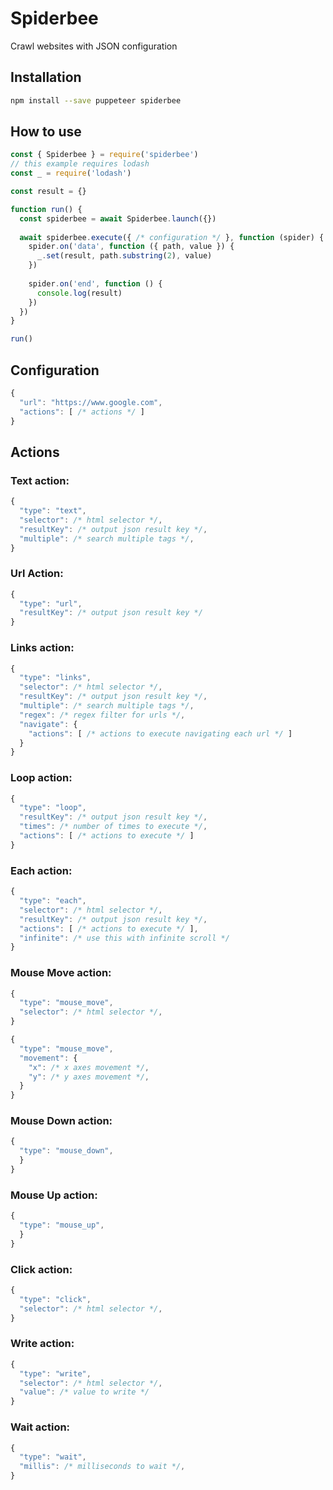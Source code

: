 # Spiderbee

Crawl websites with JSON configuration

## Installation

```bash
npm install --save puppeteer spiderbee
```

## How to use

```js
const { Spiderbee } = require('spiderbee')
// this example requires lodash
const _ = require('lodash')

const result = {}

function run() {
  const spiderbee = await Spiderbee.launch({})
  
  await spiderbee.execute({ /* configuration */ }, function (spider) {
    spider.on('data', function ({ path, value }) {
      _.set(result, path.substring(2), value)
    })
  
    spider.on('end', function () {
      console.log(result)
    })
  })
}

run()
```

## Configuration

```js
{
  "url": "https://www.google.com",
  "actions": [ /* actions */ ]
}
```

## Actions

### Text action:
```js
{
  "type": "text",
  "selector": /* html selector */,
  "resultKey": /* output json result key */,
  "multiple": /* search multiple tags */,
}
```
### Url Action:
```js
{
  "type": "url",
  "resultKey": /* output json result key */
}
```
### Links action:
```js
{
  "type": "links",
  "selector": /* html selector */,
  "resultKey": /* output json result key */,
  "multiple": /* search multiple tags */,
  "regex": /* regex filter for urls */,
  "navigate": {
    "actions": [ /* actions to execute navigating each url */ ]
  }
}
```
### Loop action:
```js
{
  "type": "loop",
  "resultKey": /* output json result key */,
  "times": /* number of times to execute */,
  "actions": [ /* actions to execute */ ]
}
```
### Each action:
```js
{
  "type": "each",
  "selector": /* html selector */,
  "resultKey": /* output json result key */,
  "actions": [ /* actions to execute */ ],
  "infinite": /* use this with infinite scroll */
}
```
### Mouse Move action:
```js
{
  "type": "mouse_move",
  "selector": /* html selector */,
}
```
```js
{
  "type": "mouse_move",
  "movement": {
    "x": /* x axes movement */,
    "y": /* y axes movement */,
  }
}
```
### Mouse Down action:
```js
{
  "type": "mouse_down",
  }
}
```
### Mouse Up action:
```js
{
  "type": "mouse_up",
  }
}
```
### Click action:
```js
{
  "type": "click",
  "selector": /* html selector */,
}
```
### Write action:
```js
{
  "type": "write",
  "selector": /* html selector */,
  "value": /* value to write */
}
```
### Wait action:
```js
{
  "type": "wait",
  "millis": /* milliseconds to wait */,
}
```